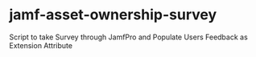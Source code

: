 # jamf-asset-ownership-survey
Script to take Survey through JamfPro and Populate Users Feedback as Extension Attribute
